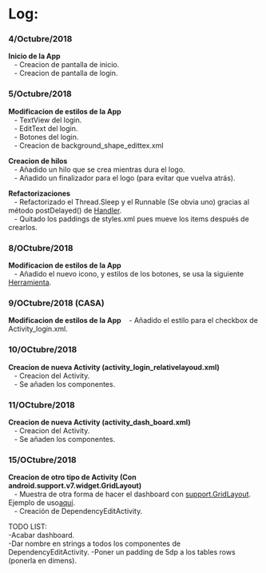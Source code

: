# Log:

### 4/Octubre/2018

   **Inicio de la App**   
&nbsp;&nbsp; - Creacion de pantalla de inicio.  
&nbsp;&nbsp; - Creacion de pantalla de login.  

### 5/Octubre/2018  
   **Modificacion de estilos de la App**  
&nbsp;&nbsp; - TextView del login.  
&nbsp;&nbsp; - EditText del login.  
&nbsp;&nbsp; - Botones del login.  
&nbsp;&nbsp; - Creacion de background_shape_edittex.xml  

   **Creacion de hilos**  
&nbsp;&nbsp; - Añadido un hilo que se crea mientras dura el logo.  
&nbsp;&nbsp; - Añadido un finalizador para el logo (para evitar que vuelva atrás).  

   **Refactorizaciones**  
&nbsp;&nbsp; - Refactorizado el Thread.Sleep y el Runnable (Se obvia uno) gracias al método postDelayed() de [Handler](https://developer.android.com/reference/android/os/Handler).  
&nbsp;&nbsp; - Quitado los paddings de styles.xml pues mueve los items después de crearlos.  

### 8/OCtubre/2018
   **Modificacion de estilos de la App**  
&nbsp;&nbsp; - Añadido el nuevo icono, y estilos de los botones, se usa la siguiente [Herramienta](http://romannurik.github.io/AndroidAssetStudio/index.html).    
  
 ### 9/OCtubre/2018 (CASA)  
   **Modificacion de estilos de la App** 
&nbsp;&nbsp; - Añadido el estilo para el checkbox de Activity_login.xml.  


 ### 10/OCtubre/2018  
   **Creacion de nueva Activity (activity_login_relativelayoud.xml)**  
&nbsp;&nbsp; - Creacion del Activity.  
&nbsp;&nbsp; - Se añaden los componentes.  

 ### 11/OCtubre/2018  
   **Creacion de nueva Activity (activity_dash_board.xml)**  
&nbsp;&nbsp; - Creacion del Activity.  
&nbsp;&nbsp; - Se añaden los componentes.   

 ### 15/OCtubre/2018  
   **Creacion de otro tipo de Activity (Con android.support.v7.widget.GridLayout)**  
&nbsp;&nbsp; - Muestra de otra forma de hacer el dashboard con [support.GridLayout](https://developer.android.com/reference/android/support/v7/widget/GridLayout). Ejemplo de uso[aquí](https://github.com/JDamianCabello/SupportGridLayout.git).  
&nbsp;&nbsp; - Creación de DependencyEditActivity.  

TODO LIST:  
-Acabar dashboard.  
-Dar nombre en strings a todos los componentes de DependencyEditActivity.
-Poner un padding de 5dp a los tables rows (ponerla en dimens).  
  
  

